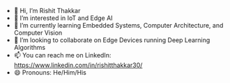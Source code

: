 - 👋 Hi, I’m Rishit Thakkar
- 👀 I’m interested in IoT and Edge AI
- 🌱 I’m currently learning Embedded Systems, Computer Architecture, and Computer Vision
- 💞️ I’m looking to collaborate on Edge Devices running Deep Learning Algorithms
- 📫 You can reach me on LinkedIn: https://www.linkedin.com/in/rishitthakkar30/
- 😄 Pronouns: He/Him/His

<!---
RishThakkar/RishThakkar is a ✨ special ✨ repository because its `README.md` (this file) appears on your GitHub profile.
You can click the Preview link to take a look at your changes.
--->
